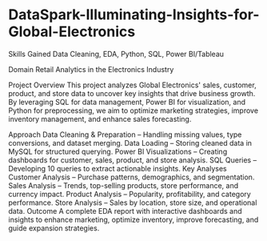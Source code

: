# DataSpark-Illuminating-Insights-for-Global-Electronics


Skills Gained
Data Cleaning, EDA, Python, SQL, Power BI/Tableau

Domain
Retail Analytics in the Electronics Industry

Project Overview
This project analyzes Global Electronics' sales, customer, product, and store data to uncover key insights that drive business growth. By leveraging SQL for data management, Power BI for visualization, and Python for preprocessing, we aim to optimize marketing strategies, improve inventory management, and enhance sales forecasting.

Approach
Data Cleaning & Preparation – Handling missing values, type conversions, and dataset merging.
Data Loading – Storing cleaned data in MySQL for structured querying.
Power BI Visualizations – Creating dashboards for customer, sales, product, and store analysis.
SQL Queries – Developing 10 queries to extract actionable insights.
Key Analyses
Customer Analysis – Purchase patterns, demographics, and segmentation.
Sales Analysis – Trends, top-selling products, store performance, and currency impact.
Product Analysis – Popularity, profitability, and category performance.
Store Analysis – Sales by location, store size, and operational data.
Outcome
A complete EDA report with interactive dashboards and insights to enhance marketing, optimize inventory, improve forecasting, and guide expansion strategies.
